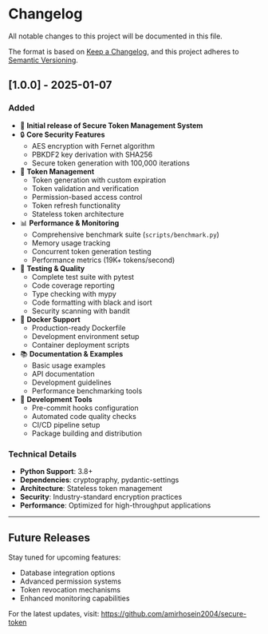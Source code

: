 # Changelog

All notable changes to this project will be documented in this file.

The format is based on [Keep a Changelog](https://keepachangelog.com/en/1.0.0/),
and this project adheres to [Semantic Versioning](https://semver.org/spec/v2.0.0.html).

## [1.0.0] - 2025-01-07

### Added
- 🎉 **Initial release of Secure Token Management System**
- 🔒 **Core Security Features**
  - AES encryption with Fernet algorithm
  - PBKDF2 key derivation with SHA256
  - Secure token generation with 100,000 iterations
- 🎯 **Token Management**
  - Token generation with custom expiration
  - Token validation and verification
  - Permission-based access control
  - Token refresh functionality
  - Stateless token architecture
- 📊 **Performance & Monitoring**
  - Comprehensive benchmark suite (`scripts/benchmark.py`)
  - Memory usage tracking
  - Concurrent token generation testing
  - Performance metrics (19K+ tokens/second)
- 🧪 **Testing & Quality**
  - Complete test suite with pytest
  - Code coverage reporting
  - Type checking with mypy
  - Code formatting with black and isort
  - Security scanning with bandit
- 🐳 **Docker Support**
  - Production-ready Dockerfile
  - Development environment setup
  - Container deployment scripts
- 📚 **Documentation & Examples**
  - Basic usage examples
  - API documentation
  - Development guidelines
  - Performance benchmarking tools
- 🔧 **Development Tools**
  - Pre-commit hooks configuration
  - Automated code quality checks
  - CI/CD pipeline setup
  - Package building and distribution

### Technical Details
- **Python Support**: 3.8+
- **Dependencies**: cryptography, pydantic-settings
- **Architecture**: Stateless token management
- **Security**: Industry-standard encryption practices
- **Performance**: Optimized for high-throughput applications

---

## Future Releases

Stay tuned for upcoming features:
- Database integration options
- Advanced permission systems
- Token revocation mechanisms
- Enhanced monitoring capabilities

For the latest updates, visit: https://github.com/amirhosein2004/secure-token
